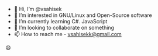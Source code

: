 - 👋 Hi, I’m @vsahisek
- 👀 I’m interested in GNU/Linux and Open-Source software
- 🌱 I’m currently learning C#. JavaScript
- 💞️ I’m looking to collaborate on something
- 📫 How to reach me - vsahisekk@gmail.com

😄 


<!---
vsahisek/vsahisek is a ✨ special ✨ repository because its `README.md` (this file) appears on your GitHub profile.
You can click the Preview link to take a look at your changes.
--->
